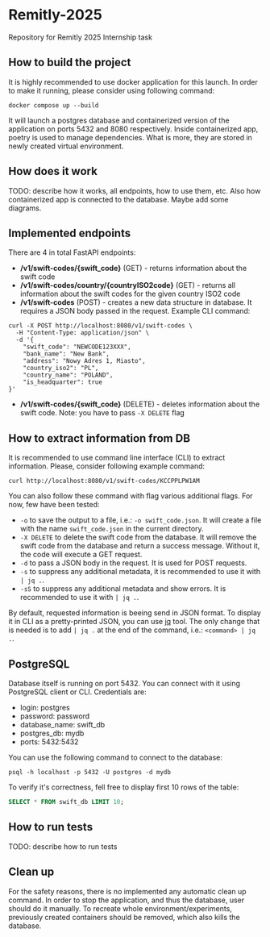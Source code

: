 # Remitly-2025
Repository for Remitly 2025 Internship task

## How to build the project
It is highly recommended to use docker application for this launch. In order to make it running, please consider using following command:
```
docker compose up --build
```

It will launch a postgres database and containerized version of the application on ports 5432 and 8080 respectively. Inside
containerized app, poetry is used to manage dependencies. What is more, they are stored in newly created virtual environment.

## How does it work
TODO: describe how it works, all endpoints, how to use them, etc. Also how containerized app is connected to the database. Maybe
add some diagrams.

## Implemented endpoints
There are 4 in total FastAPI endpoints:
- **/v1/swift-codes/{swift_code}** (GET) - returns information about the swift code
- **/v1/swift-codes/country/{countryISO2code}** (GET) - returns all information about the swift codes for the given country ISO2 code
- **/v1/swift-codes** (POST) - creates a new data structure in database. It requires a JSON body passed in the request. Example CLI command:
```
curl -X POST http://localhost:8080/v1/swift-codes \
  -H "Content-Type: application/json" \
  -d '{
    "swift_code": "NEWCODE123XXX",
    "bank_name": "New Bank",
    "address": "Nowy Adres 1, Miasto",
    "country_iso2": "PL",
    "country_name": "POLAND",
    "is_headquarter": true
}'
```
- **/v1/swift-codes/{swift_code}** (DELETE) - deletes information about the swift code. Note: you have to pass `-X DELETE` flag

## How to extract information from DB
It is recommended to use command line interface (CLI) to extract information. Please, consider following example command:
```
curl http://localhost:8080/v1/swift-codes/KCCPPLPW1AM
```

You can also follow these command with flag various additional flags. For now, few have been tested:
- `-o` to save the output to a file, i.e.: `-o swift_code.json`. It will create a file with the name `swift_code.json` in the current directory.
- `-X DELETE` to delete the swift code from the database. It will remove the swift code from the database and return a success message. Without it, the code will execute a GET request.
- `-d` to pass a JSON body in the request. It is used for POST requests.
- `-s` to suppress any additional metadata, it is recommended to use it with `| jq .`.
- `-sS` to suppress any additional metadata and show errors. It is recommended to use it with `| jq .`.

By default, requested information is beeing send in JSON format. To display it in CLI as a pretty-printed JSON, you can use [jq](https://jqlang.org) tool. The only change that is needed is to add `| jq .` at the end of the command, i.e.: `<command> | jq .`. 

## PostgreSQL
Database itself is running on port 5432. You can connect with it using PostgreSQL client or CLI. Credentials are:
- login: postgres
- password: password
- database_name: swift_db
- postgres_db: mydb
- ports: 5432:5432

You can use the following command to connect to the database:
```
psql -h localhost -p 5432 -U postgres -d mydb
```

To verify it's correctness, fell free to display first 10 rows of the table:
```sql
SELECT * FROM swift_db LIMIT 10;
```

## How to run tests
TODO: describe how to run tests

## Clean up
For the safety reasons, there is no implemented any automatic clean up command. In order to stop the application, and thus the database, user should do it manually. To recreate whole environment/experiments, previously created containers should be removed, which also kills the database.